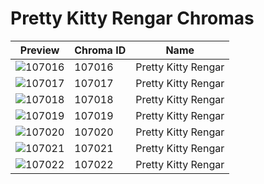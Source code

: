 # Pretty Kitty Rengar Chromas



| Preview | Chroma ID | Name |
|---------|-----------|------|
| ![107016](https://raw.communitydragon.org/latest/plugins/rcp-be-lol-game-data/global/default/v1/champion-chroma-images/107/107016.png) | 107016 | Pretty Kitty Rengar |
| ![107017](https://raw.communitydragon.org/latest/plugins/rcp-be-lol-game-data/global/default/v1/champion-chroma-images/107/107017.png) | 107017 | Pretty Kitty Rengar |
| ![107018](https://raw.communitydragon.org/latest/plugins/rcp-be-lol-game-data/global/default/v1/champion-chroma-images/107/107018.png) | 107018 | Pretty Kitty Rengar |
| ![107019](https://raw.communitydragon.org/latest/plugins/rcp-be-lol-game-data/global/default/v1/champion-chroma-images/107/107019.png) | 107019 | Pretty Kitty Rengar |
| ![107020](https://raw.communitydragon.org/latest/plugins/rcp-be-lol-game-data/global/default/v1/champion-chroma-images/107/107020.png) | 107020 | Pretty Kitty Rengar |
| ![107021](https://raw.communitydragon.org/latest/plugins/rcp-be-lol-game-data/global/default/v1/champion-chroma-images/107/107021.png) | 107021 | Pretty Kitty Rengar |
| ![107022](https://raw.communitydragon.org/latest/plugins/rcp-be-lol-game-data/global/default/v1/champion-chroma-images/107/107022.png) | 107022 | Pretty Kitty Rengar |